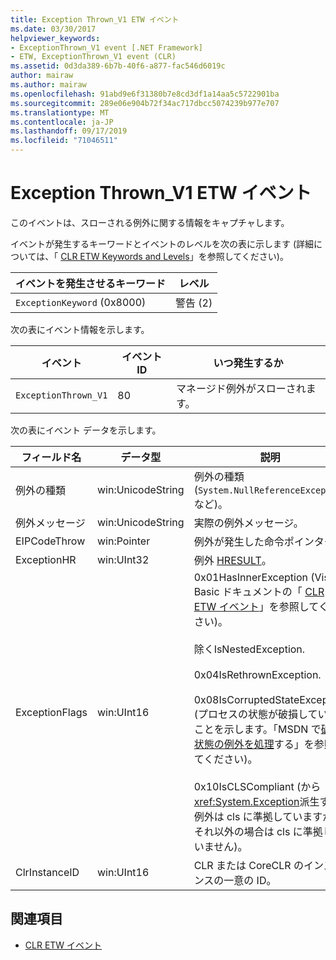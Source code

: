 ```yaml
---
title: Exception Thrown_V1 ETW イベント
ms.date: 03/30/2017
helpviewer_keywords:
- ExceptionThrown_V1 event [.NET Framework]
- ETW, ExceptionThrown_V1 event (CLR)
ms.assetid: 0d3da389-6b7b-40f6-a877-fac546d6019c
author: mairaw
ms.author: mairaw
ms.openlocfilehash: 91abd9e6f31380b7e8cd3df1a14aa5c5722901ba
ms.sourcegitcommit: 289e06e904b72f34ac717dbcc5074239b977e707
ms.translationtype: MT
ms.contentlocale: ja-JP
ms.lasthandoff: 09/17/2019
ms.locfileid: "71046511"
---
```

# <a name="exception-thrown_v1-etw-event"></a>Exception Thrown_V1 ETW イベント
このイベントは、スローされる例外に関する情報をキャプチャします。  
  
 イベントが発生するキーワードとイベントのレベルを次の表に示します (詳細については、「 [CLR ETW Keywords and Levels](clr-etw-keywords-and-levels.md)」を参照してください)。  
  
|イベントを発生させるキーワード|レベル|  
|-----------------------------------|-----------|  
|`ExceptionKeyword` (0x8000)|警告 (2)|  
  
 次の表にイベント情報を示します。  
  
|イベント|イベント ID|いつ発生するか|  
|-----------|--------------|-----------------|  
|`ExceptionThrown_V1`|80|マネージド例外がスローされます。|  
  
 次の表にイベント データを示します。  
  
|フィールド名|データ型|説明|  
|----------------|---------------|-----------------|  
|例外の種類|win:UnicodeString|例外の種類 (`System.NullReferenceException` など)。|  
|例外メッセージ|win:UnicodeString|実際の例外メッセージ。|  
|EIPCodeThrow|win:Pointer|例外が発生した命令ポインター。|  
|ExceptionHR|win:UInt32|例外 [HRESULT](https://go.microsoft.com/fwlink/?LinkId=179679)。|  
|ExceptionFlags|win:UInt16|0x01HasInnerException (Visual Basic ドキュメントの「 [CLR ETW イベント](clr-etw-events.md)」を参照してください)。<br /><br /> 除くIsNestedException.<br /><br /> 0x04IsRethrownException.<br /><br /> 0x08IsCorruptedStateException (プロセスの状態が破損していることを示します。「MSDN で[破損状態の例外を処理](https://go.microsoft.com/fwlink/?LinkId=179681)する」を参照してください)。<br /><br /> 0x10IsCLSCompliant (から<xref:System.Exception>派生する例外は cls に準拠していますが、それ以外の場合は cls に準拠していません)。|  
|ClrInstanceID|win:UInt16|CLR または CoreCLR のインスタンスの一意の ID。|  
  
## <a name="see-also"></a>関連項目

- [CLR ETW イベント](clr-etw-events.md)
